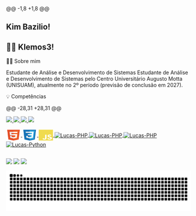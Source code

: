 @@ -1,8 +1,8 @@
## Kim Bazilio! 
## 🐱‍👤 Klemos3! 

👨‍💻 Sobre mim

Estudante de Análise e Desenvolvimento de Sistemas 
Estudante de Análise e Desenvolvimento de Sistemas pelo Centro Universitário Augusto Motta (UNISUAM), atualmente no 2º período (previsão de conclusão em 2027).

💡 Competências

@@ -28,31 +28,31 @@

 <div>
  <a href="https://github.com/Klemos3">
  <img height="180em" src="https://github-readme-stats.vercel.app/api?username=Klemos3&show_icons=true&theme=github_dark&include_all_commits=true&count_private=true"/>
  <img height="180em" src="https://github-readme-stats.vercel.app/api/top-langs/?username=Klemos3&layout=compact&langs_count=16&theme=github_dark"/>
  <img height="180em" src="https://github-readme-stats.vercel.app/api?username=Klemos3&theme=aura&show_icons=true"/>
  <img height="180em" src="https://github-readme-stats.vercel.app/api/top-langs/?username=Klemos3&layout=compact&langs_count=16&theme=aura"/>
</div>
<div style="display: inline_block"><br>
  <img align="center" alt="Lucas-HTML" height="30" width="40" src="https://raw.githubusercontent.com/devicons/devicon/master/icons/html5/html5-original.svg">
  <img align="center" alt="Lucas-CSS" height="30" width="40" src="https://raw.githubusercontent.com/devicons/devicon/master/icons/css3/css3-original.svg">
   <img align="center" alt="Lucas-Js" height="30" width="40" src="https://raw.githubusercontent.com/devicons/devicon/master/icons/javascript/javascript-plain.svg">
  <img align="center" alt="Lucas-PHP" height="30" width="40" src="https://cdn.jsdelivr.net/gh/devicons/devicon@latest/icons/php/php-original.svg">
  <img align="center" alt="Lucas-PHP" height="30" width="40" src="https://cdn.jsdelivr.net/gh/devicons/devicon@latest/icons/python/python-original.svg">
  <img align="center" alt="Lucas-PHP" height="30" width="40" src="https://cdn.jsdelivr.net/gh/devicons/devicon@latest/icons/mysql/mysql-original.svg">
  <img align="center" alt="Lucas-Python" height="30" width="40" src="https://cdn.jsdelivr.net/gh/devicons/devicon@latest/icons/git/git-original.svg">
</div>

  ##

<div> 

  <a href="https://www.instagram.com/_lemos_3" target="_blank"><img src="https://img.shields.io/badge/Instagram-E4405F?style=for-the-badge&logo=instagram&logoColor=white" target="_blank"></a>
  <a href="https://www.linkedin.com/in/kim-bazilio-94362b216" target="_blank"><img src="https://img.shields.io/badge/-LinkedIn-%230077B5?style=for-the-badge&logo=linkedin&logoColor=white" target="_blank"></a>
  <a href="https://wa.me/qr/" target="_blank"><img src="https://img.shields.io/badge/WhatsApp-25D366?style=for-the-badge&logo=whatsapp&logoColor=white" target="_blank"></a>

  <picture>
  <source media="(prefers-color-scheme: dark)" srcset="https://raw.githubusercontent.com/SLucas-Dev/SLucas-Dev/output/github-contribution-grid-snake-dark.svg">
  <source media="(prefers-color-scheme: light)" srcset="https://raw.githubusercontent.com/SLucas-Dev/SLucas-Dev/output/github-contribution-grid-snake.svg">
  <img alt="github contribution grid snake animation" src="https://raw.githubusercontent.com/SLucas-Dev/SLucas-Dev/output/github-contribution-grid-snake.svg">
</picture>

</div>
